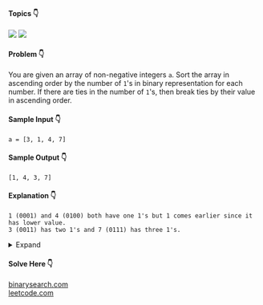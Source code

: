 #### Topics :point_down:
![](https://img.shields.io/badge/-sorting-wheat) ![](https://img.shields.io/badge/-bit--manipulation-wheat)

#### Problem :point_down:
You are given an array of non-negative integers `a`. Sort the array in ascending order by the number of `1`'s in binary representation for each number. If there are ties in the number of `1`'s, then break ties by their value in ascending order.
#### Sample Input :point_down:
```
a = [3, 1, 4, 7]
```
#### Sample Output :point_down:
```
[1, 4, 3, 7]
```
#### Explanation :point_down:
```
1 (0001) and 4 (0100) both have one 1's but 1 comes earlier since it has lower value.  
3 (0011) has two 1's and 7 (0111) has three 1's.
```
<details>
<summary>Expand</summary>

#### Python :point_down:
```py
def solve(a):
    b = []
    for i in a:
        c = 0
        n = i
        while (n):
            n &= (n-1)
            c += 1
        b.append((c, i))

    b.sort()
    a = [i[1] for i in b]
    return a
```
#### Time Complexity :point_down:
```
O(n log n)
```
#### Space Complexity :point_down:
```
o(n)
```
</details>

#### Solve Here :point_down:
[binarysearch.com](https://binarysearch.com/problems/Sort-List-by-Hamming-Weight)  
[leetcode.com](https://leetcode.com/problems/sort-integers-by-the-number-of-1-bits/)

